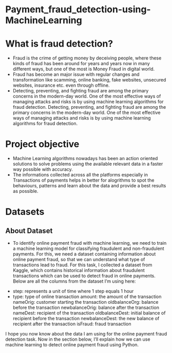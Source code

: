 # Payment_fraud_detection-using-MachineLearning

# What is fraud detection?
* Fraud is the crime of getting money by deceiving people, where these kinds of fraud has been around for years and years now in many different ways, but one of the most is Money Fraud in digital world.
* Fraud has become an major issue with regular changes and transformation like scamming, online banking, fake websites, unsecured websites, insurance etc. even through offline.
* Detecting, preventing, and fighting fraud are among the primary concerns in the modern-day world. One of the most effective ways of managing attacks and risks is by using machine learning algorithms for fraud detection. Detecting, preventing, and fighting fraud are among the primary concerns in the modern-day world. One of the most effective ways of managing attacks and risks is by using machine learning algorithms for fraud detection.

# Project objective
* Machine Learning algorithms nowadays has been an action oriented solutions to solve problems using the available relevant data in a faster way possible with accuracy.
* The informations collected across all the platforms especially in Transactions of payments helps in better for alogrithms to spot the behaviours, patterns and learn about the data and provide a best results as possible.

# Datasets 
## About Dataset
* To identify online payment fraud with machine learning, we need to train a machine learning model for classifying fraudulent and non-fraudulent payments. For this, we need a dataset containing information about online payment fraud, so that we can understand what type of transactions lead to fraud. For this task, I collected a dataset from Kaggle, which contains historical information about fraudulent transactions which can be used to detect fraud in online payments. Below are all the columns from the dataset I’m using here:

- step: represents a unit of time where 1 step equals 1 hour
- type: type of online transaction
amount: the amount of the transaction
nameOrig: customer starting the transaction
oldbalanceOrg: balance before the transaction
newbalanceOrig: balance after the transaction
nameDest: recipient of the transaction
oldbalanceDest: initial balance of recipient before the transaction
newbalanceDest: the new balance of recipient after the transaction
isFraud: fraud transaction

I hope you now know about the data I am using for the online payment fraud detection task. Now in the section below, I’ll explain how we can use machine learning to detect online payment fraud using Python.
